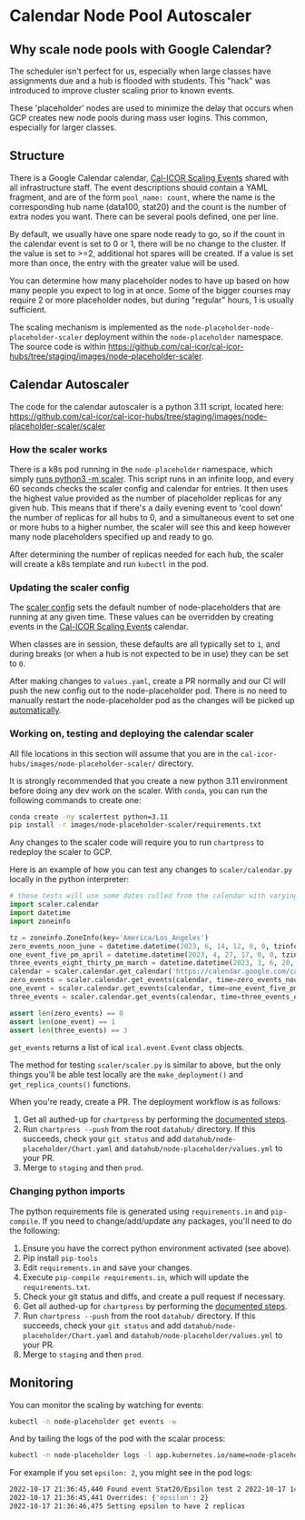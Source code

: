 # Calendar Node Pool Autoscaler

## Why scale node pools with Google Calendar?

The scheduler isn't perfect for us, especially when large classes have
assignments due and a hub is flooded with students. This "hack" was
introduced to improve cluster scaling prior to known events.

These 'placeholder' nodes are used to minimize the delay that occurs
when GCP creates new node pools during mass user logins. This common,
especially for larger classes.

## Structure

There is a Google Calendar calendar, [Cal-ICOR Scaling
Events](https://calendar.google.com/calendar/ical/c_35d90f50598c1472a4154c538bb49a21eabd8be93831d7de345d53fea8e19390%40group.calendar.google.com/public/basic.ics)
shared with all infrastructure staff. The event descriptions should
contain a YAML fragment, and are of the form `pool_name:
count`, where the name is the corresponding hub name
(data100, stat20) and the count is the number of extra nodes you want.
There can be several pools defined, one per line.

By default, we usually have one spare node ready to go, so if the count
in the calendar event is set to 0 or 1, there will be no change to the
cluster. If the value is set to >=2, additional hot spares will be
created. If a value is set more than once, the entry with the greater
value will be used.

You can determine how many placeholder nodes to have up based on how
many people you expect to log in at once. Some of the bigger courses may
require 2 or more placeholder nodes, but during "regular" hours, 1 is
usually sufficient.

The scaling mechanism is implemented as the
`node-placeholder-node-placeholder-scaler` deployment within
the `node-placeholder` namespace. The source code is within
<https://github.com/cal-icor/cal-icor-hubs/tree/staging/images/node-placeholder-scaler>.

## Calendar Autoscaler

The code for the calendar autoscaler is a python 3.11 script, located
here:
<https://github.com/cal-icor/cal-icor-hubs/tree/staging/images/node-placeholder-scaler/scaler>

### How the scaler works

There is a k8s pod running in the `node-placeholder`
namespace, which simply [runs python3 -m
scaler](https://github.com/cal-icor/cal-icor-hubs/blob/staging/images/node-placeholder-scaler/Dockerfile).
This script runs in an infinite loop, and every 60 seconds checks the
scaler config and calendar for entries. It then uses the highest value
provided as the number of placeholder replicas for any given hub. This
means that if there's a daily evening event to 'cool down' the number
of replicas for all hubs to 0, and a simultaneous event to set one or
more hubs to a higher number, the scaler will see this and keep however
many node placeholders specified up and ready to go.

After determining the number of replicas needed for each hub, the scaler
will create a k8s template and run `kubectl` in the pod.

### Updating the scaler config

The [scaler
config](https://github.com/cal-icor/cal-icor-hubs/blob/staging/node-placeholder/values.yaml)
sets the default number of node-placeholders that are running at any
given time. These values can be overridden by creating events in the
[Cal-ICOR Scaling
Events](https://calendar.google.com/calendar/ical/c_35d90f50598c1472a4154c538bb49a21eabd8be93831d7de345d53fea8e19390%40group.calendar.google.com/public/basic.ics)
calendar.

When classes are in session, these defaults are all typically set to
`1`, and during breaks (or when a hub is not expected to be
in use) they can be set to `0`.

After making changes to `values.yaml`, create a PR normally
and our CI will push the new config out to the node-placeholder pod.
There is no need to manually restart the node-placeholder pod as the
changes will be picked up
[automatically](https://github.com/cal-icor/cal-icor-hubs/blob/staging/images/node-placeholder-scaler/scaler/scaler.py#L98).

### Working on, testing and deploying the calendar scaler

All file locations in this section will assume that you are in the
`cal-icor-hubs/images/node-placeholder-scaler/` directory.

It is strongly recommended that you create a new python 3.11 environment
before doing any dev work on the scaler. With `conda`, you
can run the following commands to create one:

``` bash
conda create -ny scalertest python=3.11
pip install -r images/node-placeholder-scaler/requirements.txt
```

Any changes to the scaler code will require you to run
`chartpress` to redeploy the scaler to GCP.

Here is an example of how you can test any changes to
`scaler/calendar.py` locally in the python interpreter:

``` python
# these tests will use some dates culled from the calendar with varying numbers of events.
import scaler.calendar
import datetime
import zoneinfo

tz = zoneinfo.ZoneInfo(key='America/Los_Angeles')
zero_events_noon_june = datetime.datetime(2023, 6, 14, 12, 0, 0, tzinfo=tz)
one_event_five_pm_april = datetime.datetime(2023, 4, 27, 17, 0, 0, tzinfo=tz)
three_events_eight_thirty_pm_march = datetime.datetime(2023, 3, 6, 20, 30, 0, tzinfo=tz)
calendar = scaler.calendar.get_calendar('https://calendar.google.com/calendar/ical/c_s47m3m1nuj3s81187k3b2b5s5o%40group.calendar.google.com/public/basic.ics')
zero_events = scaler.calendar.get_events(calendar, time=zero_events_noon_june)
one_event = scaler.calendar.get_events(calendar, time=one_event_five_pm_april)
three_events = scaler.calendar.get_events(calendar, time=three_events_eight_thirty_pm_march)

assert len(zero_events) == 0
assert len(one_event) == 1
assert len(three_events) == 3
```

`get_events` returns a list of ical
`ical.event.Event` class objects.

The method for testing `scaler/scaler.py` is similar to
above, but the only things you'll be able test locally are the
`make_deployment()` and `get_replica_counts()`
functions.

When you're ready, create a PR. The deployment workflow is as follows:

1.  Get all authed-up for `chartpress` by performing the
    [documented steps](rebuild-hub-image.qmd).
2.  Run `chartpress --push` from the root
    `datahub/` directory. If this succeeds, check your `git
    status` and add
    `datahub/node-placeholder/Chart.yaml` and
    `datahub/node-placeholder/values.yml` to your PR.
3.  Merge to `staging` and then `prod`.

### Changing python imports

The python requirements file is generated using
`requirements.in` and `pip-compile`. If you need
to change/add/update any packages, you'll need to do the following:

1.  Ensure you have the correct python environment activated (see
    above).
2.  Pip install `pip-tools`
3.  Edit `requirements.in` and save your changes.
4.  Execute `pip-compile requirements.in`, which will update
    the `requirements.txt`.
5.  Check your git status and diffs, and create a pull request if
    necessary.
6.  Get all authed-up for `chartpress` by performing the
    [documented steps](rebuild-hub-image.qmd).
7.  Run `chartpress --push` from the root
    `datahub/` directory. If this succeeds, check your `git
    status` and add
    `datahub/node-placeholder/Chart.yaml` and
    `datahub/node-placeholder/values.yml` to your PR.
8.  Merge to `staging` and then `prod`.

## Monitoring

You can monitor the scaling by watching for events:

``` bash
kubectl -n node-placeholder get events -w
```

And by tailing the logs of the pod with the scalar process:

``` bash
kubectl -n node-placeholder logs -l app.kubernetes.io/name=node-placeholder-scaler -f
```

For example if you set `epsilon: 2`, you might see in the
pod logs:

``` bash
2022-10-17 21:36:45,440 Found event Stat20/Epsilon test 2 2022-10-17 14:21 PDT to 15:00 PDT
2022-10-17 21:36:45,441 Overrides: {'epsilon': 2}
2022-10-17 21:36:46,475 Setting epsilon to have 2 replicas
```
